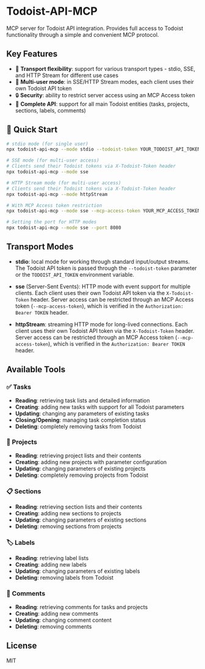 # Todoist-API-MCP

MCP server for Todoist API integration. Provides full access to Todoist functionality through a simple and convenient MCP protocol.

## Key Features

- 🔄 **Transport flexibility**: support for various transport types - stdio, SSE, and HTTP Stream for different use cases
- 👥 **Multi-user mode**: in SSE/HTTP Stream modes, each client uses their own Todoist API token
- 🔒 **Security**: ability to restrict server access using an MCP Access token
- 🚀 **Complete API**: support for all main Todoist entities (tasks, projects, sections, labels, comments)

## 🚀 Quick Start

```bash
# stdio mode (for single user)
npx todoist-api-mcp --mode stdio --todoist-token YOUR_TODOIST_API_TOKEN

# SSE mode (for multi-user access)
# Clients send their Todoist tokens via X-Todoist-Token header
npx todoist-api-mcp --mode sse

# HTTP Stream mode (for multi-user access)
# Clients send their Todoist tokens via X-Todoist-Token header
npx todoist-api-mcp --mode httpStream

# With MCP Access token restriction
npx todoist-api-mcp --mode sse --mcp-access-token YOUR_MCP_ACCESS_TOKEN

# Setting the port for HTTP modes
npx todoist-api-mcp --mode sse --port 8080
```

## Transport Modes

- **stdio**: local mode for working through standard input/output streams. The Todoist API token is passed through the `--todoist-token` parameter or the `TODOIST_API_TOKEN` environment variable.

- **sse** (Server-Sent Events): HTTP mode with event support for multiple clients. Each client uses their own Todoist API token via the `X-Todoist-Token` header. Server access can be restricted through an MCP Access token (`--mcp-access-token`), which is verified in the `Authorization: Bearer TOKEN` header.

- **httpStream**: streaming HTTP mode for long-lived connections. Each client uses their own Todoist API token via the `X-Todoist-Token` header. Server access can be restricted through an MCP Access token (`--mcp-access-token`), which is verified in the `Authorization: Bearer TOKEN` header.

## Available Tools

### ✅ Tasks

- **Reading**: retrieving task lists and detailed information
- **Creating**: adding new tasks with support for all Todoist parameters
- **Updating**: changing any parameters of existing tasks
- **Closing/Opening**: managing task completion status
- **Deleting**: completely removing tasks from Todoist

### 📁 Projects

- **Reading**: retrieving project lists and their contents
- **Creating**: adding new projects with parameter configuration
- **Updating**: changing parameters of existing projects
- **Deleting**: completely removing projects from Todoist

### 📋 Sections

- **Reading**: retrieving section lists and their contents
- **Creating**: adding new sections to projects
- **Updating**: changing parameters of existing sections
- **Deleting**: removing sections from projects

### 🏷️ Labels

- **Reading**: retrieving label lists
- **Creating**: adding new labels
- **Updating**: changing parameters of existing labels
- **Deleting**: removing labels from Todoist

### 💬 Comments

- **Reading**: retrieving comments for tasks and projects
- **Creating**: adding new comments
- **Updating**: changing comment content
- **Deleting**: removing comments

## License

MIT
